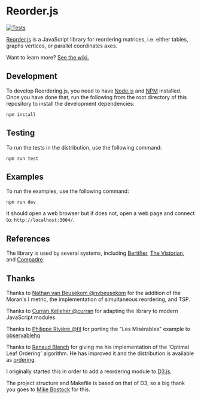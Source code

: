 # Reorder.js

[![Tests](https://github.com/jdfekete/reorder.js/actions/workflows/tests.yml/badge.svg?branch=master&event=push)](https://github.com/jdfekete/reorder.js/actions/workflows/tests.yml)

[Reorder.js](https://github.com/jdfekete/reorder.js/) is a JavaScript library for reordering matrices, i.e. either tables, graphs vertices, or parallel coordinates axes.

Want to learn more? [See the wiki.](https://github.com/jdfekete/reorder.js/wiki)


## Development

To develop Reordering.js, you need to have [Node.js](http://www.nodejs.org)
and [NPM](http://www.npmjs.org) installed. Once you have done that, run the
following from the root directory of this repository to install the development
dependencies:

```
npm install
```

## Testing

To run the tests in the distribution, use the following command:

```
npm run test
```
## Examples

To run the examples, use the following command:

```
npm run dev
```

It should open a web browser but if does not, open a web page and connect to: `http://localhost:3004/`.

## References

The library is used by several systems, including [Bertifier](https://www.aviz.fr/bertifier), [The Vistorian](https://vistorian.net/), and [Compadre](https://renecutura.eu/compadre/).

## Thanks

Thanks to [Nathan van Beusekom @nvbeusekom](https://github.com/nvbeusekom) for the addition of the Moran's I metric, the implementation of simultaneous reordering, and TSP.

Thanks to [Curran Kelleher @curran](https://github.com/curran) for adapting the library to modern JavaScript modules.

Thanks to [Philippe Rivière @fil](https://github.com/fil) for porting the "Les Misérables" example to [observablehq](https://observablehq.com/@fil/hello-reorder-js)

Thanks to [Renaud Blanch](http://iihm.imag.fr/blanch/) for giving me his implementation of the 'Optimal Leaf Ordering' algorithm. He has improved it and the distribution is available as [ordering](https://bitbucket.org/rndblnch/ordering).

I originally started this in order to add a reordering module to
[D3.js](http://mbostock.github.com/d3/).

The project structure and Makefile is based on that of D3, so a big thank you
goes to [Mike Bostock](http://bost.ocks.org/mike/) for this.
